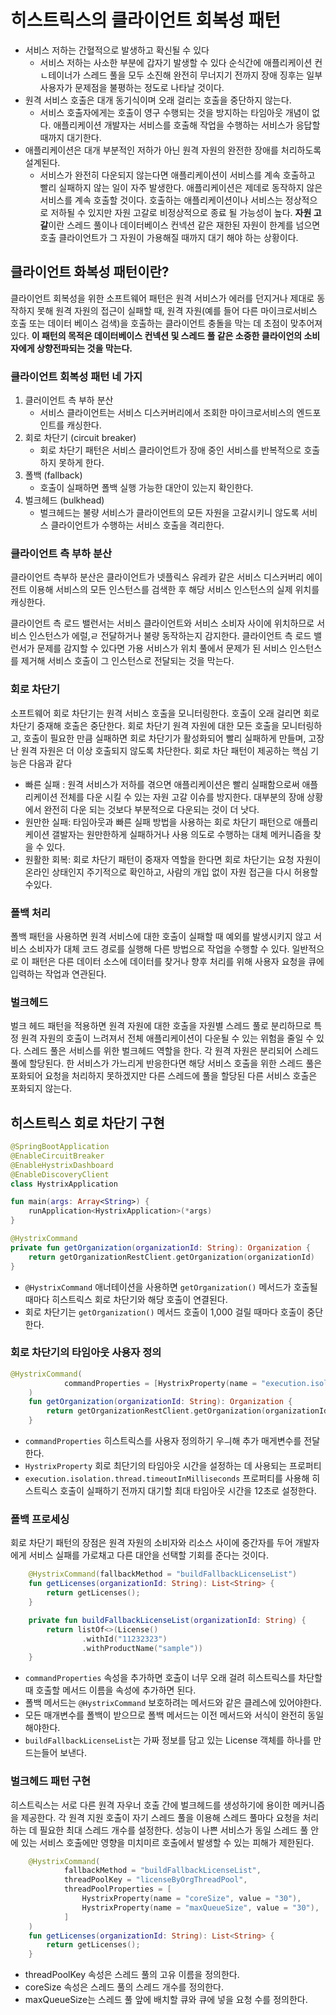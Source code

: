 # 히스트릭스의 클라이언트 회복성 패턴
* 서비스 저하는 간혈적으로 발생하고 확신될 수 있다
  * 서비스 저하는 사소한 부분에 갑자기 발생할 수 있다 순식간에 애플리케이션 컨ㄴ테이너가 스레드 풀을 모두 소진해 완전히 무너지기 전까지 장애 징후는 일부 사용자가 문제점을 불평하는 정도로 나타날 것이다.
* 원격 서비스 호출은 대개 동기식이며 오래 걸리는 호출을 중단하지 않는다.
  * 서비스 호출자에게는 호출이 영구 수행되는 것을 방지하는 타임아웃 개념이 없다. 애플리케이션 개발자는 서비스를 호출해 작업을 수행하는 서비스가 응답할 때까지 대기한다.
* 애플리케이션은 대개 부분적인 저하가 아닌 원격 자원의 완전한 장애를 처리하도록 설계된다.
  * 서비스가 완전히 다운되지 않는다면 애플리케이션이 서비스를 계속 호출하고 빨리 실패하지 않는 일이 자주 발생한다. 애플리케이션은 제데로 동작하지 않은 서비스를 계속 호출할 것이다. 호출하는 애플리케이션이나 서비스는 정상적으로 저하될 수 있지만 자원 고갈로 비정상적으로 종료 될 가능성이 높다. **자원 고갈**이란 스레드 풀이나 데이터베이스 컨넥션 같은 재한된 자원이 한계를 넘으면 호출 클라이언트가 그 자원이 가용해질 때까지 대기 해야 하는 상황이다.

## 클라이언트 화복성 패턴이란?
클라이언트 회복성을 위한 소프트웨어 패턴은 원격 서비스가 에러를 던지거나 제대로 동작하지 못해 원격 자원의 접근이 실패할 때, 원격 자원(예를 들어 다른 마이크로서비스 호출 또는 데이터 베이스 검색)을 호출하는 클라이언트 충돌을 막는 데 초점이 맞추어져 있다. **이 패턴의 목적은 데이터베이스 컨넥션 및 스레드 풀 같은 소중한 클라이언의 소비자에게 상향전파되는 것을 막는다.**

### 클라이언트 회복성 패턴 네 가지
1. 클러이언트 측 부하 분산
   * 서비스 클라이언트는 서비스 디스커버리에서 조회한 마이크로서비스의 엔드포인트를 캐싱한다.
2. 회로 차단기 (circuit breaker)
   * 회로 차단기 패턴은 서비스 클라이언트가 장애 중인 서비스를 반복적으로 호출하지 못하게 한다.
3. 폴백 (fallback)
   * 호출이 실패하면 폴백 실행 가능한 대안이 있는지 확인한다.
4. 벌크헤드 (bulkhead)
   * 벌크헤드는 불량 서비스가 클라이언트의 모든 자원을 고갈시키니 않도록 서비스 클라이언트가 수행하는 서비스 호출을 격리한다.

### 클라이언트 측 부하 분산
클라이언트 측부하 분산은 클라이언트가 넷플릭스 유레카 같은 서비스 디스커버리 에이전트 이용해 서비스의 모든 인스턴스를 검색한 후 해당 서비스 인스턴스의 실제 위치를 캐싱한다.

클라이언트 측 로드 밸런서는 서비스 클라이언트와 서비스 소비자 사이에 위치하므로 서비스 인스턴스가 에럴,ㄹ 전달하거나 불량 동작하는지 감지한다. 클라이언트 측 로드 밸런서가 문제를 감지할 수 있다면 가용 서비스가 위치 풀에서 문제가 된 서비스 인스턴스를 제거해 서비스 호출이 그 인스턴스로 전달되는 것을 막는다.

### 회로 차단기
소프트웨어 회로 차단기는 원격 서비스 호출을 모니터링한다. 호출이 오래 걸리면 회로 차단기 중재해 호출은 중단한다. 회로 차단기 원격 자원에 대한 모든 호출을 모니터링하고, 호출이 필요한 만큼 실패하면 회로 차단기가 활성화되어 빨리 실패하게 만들며, 고장 난 원격 자원은 더 이상 호출되지 않도록 차단한다. 회로 차단 패턴이 제공하는 핵심 기능은 다음과 같다

* 빠른 실패 : 원격 서비스가 저하를 겪으면 애플리케이션은 빨리 실패함으로써 애플리케이션 전체를 다운 시킬 수 있는 자원 고갈 이슈를 방지한다. 대부분의 장애 상황에서 완전히 다운 되는 것보다 부분적으로 다운되는 것이 더 낫다.
* 원만한 실패: 타임아웃과 빠른 실패 방법을 사용하는 회로 차단기 패턴으로 애플리케이션 갤발자는 원만한하게 실패하거나 사용 의도로 수행하는 대체 메커니즘을 찾을 수 있다.
* 원활한 회복: 회로 차단기 패턴이 중재자 역할을 한다면 회로 차단기는 요청 자원이 온라인 상태인지 주기적으로 확인하고, 사람의 개입 없이 자원 접근을 다시 허용할 수있다.

### 폴백 처리
폴백 패턴을 사용하면 원격 서비스에 대한 호출이 실패할 때 예외를 발생시키지 않고 서비스 소비자가 대체 코드 경로를 실행해 다른 방법으로 작업을 수행할 수 있다. 일반적으로 이 패턴은 다른 데이터 소스에 데이터를 찾거나 향후 처리를 위해 사용자 요청을 큐에 입력하는 작업과 연관된다. 

### 벌크헤드
벌크 헤드 패턴을 적용하면 원격 자원에 대한 호출을 자원별 스레드 풀로 분리하므로 특정 원격 자원의 호출이 느려져서 전체 애플리케이션이 다운될 수 있는 위험을 줄일 수 있다. 스레드 풀은 서비스를 위한 벌크헤드 역할을 한다. 각 원격 자원은 분리되어 스레드 풀에 할당된다. 한 서비스가 가느리게 반응한다면 해당 서비스 호출을 위한 스레드 풀은 포화되어 요청을 처리하지 못하겠지만 다른 스레드에 풀을 할당된 다른 서비스 호출은 포화되지 않는다.

## 히스트릭스 회로 차단기 구현

```kotlin
@SpringBootApplication
@EnableCircuitBreaker
@EnableHystrixDashboard
@EnableDiscoveryClient
class HystrixApplication

fun main(args: Array<String>) {
    runApplication<HystrixApplication>(*args)
}
```

```kotlin
@HystrixCommand
private fun getOrganization(organizationId: String): Organization {
    return getOrganizationRestClient.getOrganization(organizationId)
}
```
* `@HystrixCommand` 애너테이션을 사용하면 `getOrganization()` 메서드가 호출될 때마다 히스트릭스 회로 차단기와 해당 호출이 연결된다.
* 회로 차단기는 `getOrganization()` 메서드 호출이 1,000 걸릴 때마다 호출이 중단한다.

### 회로 차단기의 타임아웃 사용자 정의

```kotlin
@HystrixCommand(
            commandProperties = [HystrixProperty(name = "execution.isolation.thread.timeoutInMilliseconds", value = "10")]
    )
    fun getOrganization(organizationId: String): Organization {
        return getOrganizationRestClient.getOrganization(organizationId)
    }
```
* `commandProperties` 히스트릭스를 사용자 정의하기 우ㅢ해 추가 매게변수를 전달한다.
* `HystrixProperty` 회로 최단기의 타임아웃 시간을 설정하는 데 사용되는 프로퍼티
* `execution.isolation.thread.timeoutInMilliseconds` 프로퍼티를 사용해 히스트릭스 호출이 실패하기 전까지 대기할 최대 타임아웃 시간을 12초로 설정한다.

### 폴백 프로세싱
회로 차단기 패턴의 장점은 원격 자원의 소비자와 리소스 사이에 중간자를 두어 개발자에게 서비스 실패를 가로채고 다른 대안을 선택할 기회를 준다는 것이다.

```kotlin
    @HystrixCommand(fallbackMethod = "buildFallbackLicenseList")
    fun getLicenses(organizationId: String): List<String> {
        return getLicenses();
    }

    private fun buildFallbackLicenseList(organizationId: String) {
        return listOf<>(License()
                .withId("11232323")
                .withProductName("sample"))
    }
```
* `commandProperties` 속성을 추가하면 호출이 너무 오래 걸려 히스트릭스를 차단할 때 호출할 메서드 이름을 속성에 추가하면 된다.
* 폴백 메서드는 `@HystrixCommand` 보호하려는 메서드와 같은 클레스에 있어야한다.
* 모든 매개변수를 폴백이 받으므로 폴백 메서드는 이전 메서드와 서식이 완전히 동일 해야한다.
* `buildFallbackLicenseList`는 가짜 정보를 담고 있는 License 객체를 하나를 만드는들어 보낸다.

### 벌크헤드 패턴 구현
히스트릭스는 서로 다른 원격 자우너 호출 간에 벌크헤드를 생성하기에 용이한 메커니즘을 제공한다. 각 원격 지원 호출이 자기 스레드 풀을 이용해 스레드 풀마다 요청을 처리하는 데 필요한 최대 스레드 개수를 설정한다. 성능이 나쁜 서비스가 동일 스레드 풀 안에 있는 서비스 호출에만 영향을 미치미르 호출에서 발생할 수 있는 피해가 제한된다.

```kotlin
    @HystrixCommand(
            fallbackMethod = "buildFallbackLicenseList",
            threadPoolKey = "licenseByOrgThreadPool",
            threadPoolProperties = [
                HystrixProperty(name = "coreSize", value = "30"),
                HystrixProperty(name = "maxQueueSize", value = "30"),
            ]
    )
    fun getLicenses(organizationId: String): List<String> {
        return getLicenses();
    }
```
* threadPoolKey 속성은 스레드 풀의 고유 이름을 정의한다.
* coreSize 속성은 스레드 풀의 스레드 개수를 정의한다.
* maxQueueSize는 스레드 풀 앞에 배치할 큐와 큐에 넣을 요청 수를 정의한다.